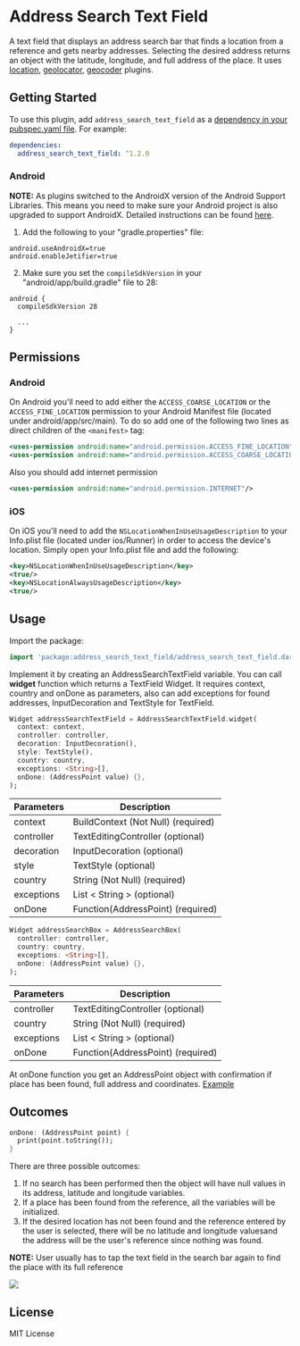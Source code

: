 # Address Search Text Field

A text field that displays an address search bar that finds a location from a reference and gets nearby addresses. Selecting the desired address returns an object with the latitude, longitude, and full address of the place.
It uses [location](https://pub.dev/packages/location), [geolocator](https://pub.dev/packages/geolocator), [geocoder](https://pub.dev/packages/geocoder) plugins.

## Getting Started

To use this plugin, add `address_search_text_field` as a [dependency in your pubspec.yaml file](https://flutter.io/platform-plugins/). For example:

```yaml
dependencies:
  address_search_text_field: ^1.2.0
```

### Android

**NOTE:** As plugins switched to the AndroidX version of the Android Support Libraries. This means you need to make sure your Android project is also upgraded to support AndroidX. Detailed instructions can be found [here](https://flutter.dev/docs/development/packages-and-plugins/androidx-compatibility).

1. Add the following to your "gradle.properties" file:

```
android.useAndroidX=true
android.enableJetifier=true
```
2. Make sure you set the `compileSdkVersion` in your "android/app/build.gradle" file to 28:

```
android {
  compileSdkVersion 28

  ...
}
```

## Permissions

### Android

On Android you'll need to add either the `ACCESS_COARSE_LOCATION` or the `ACCESS_FINE_LOCATION` permission to your Android Manifest file (located under android/app/src/main). To do so add one of the following two lines as direct children of the `<manifest>` tag:

``` xml
<uses-permission android:name="android.permission.ACCESS_FINE_LOCATION" />
<uses-permission android:name="android.permission.ACCESS_COARSE_LOCATION" />
```
Also you should add internet permission
``` xml
<uses-permission android:name="android.permission.INTERNET"/>
```

### iOS

On iOS you'll need to add the `NSLocationWhenInUseUsageDescription` to your Info.plist file (located under ios/Runner) in order to access the device's location. Simply open your Info.plist file and add the following:

``` xml
<key>NSLocationWhenInUseUsageDescription</key>
<true/>
<key>NSLocationAlwaysUsageDescription</key>
<true/>
```

## Usage

Import the package:
```dart
import 'package:address_search_text_field/address_search_text_field.dart';
```
Implement it by creating an AddressSearchTextField variable. You can call **widget** function which returns a TextField Widget. It requires context, country and onDone as parameters, also can add exceptions for found addresses, InputDecoration and TextStyle for TextField.

```dart
Widget addressSearchTextField = AddressSearchTextField.widget(
  context: context,
  controller: controller,
  decoration: InputDecoration(),
  style: TextStyle(),
  country: country,
  exceptions: <String>[],
  onDone: (AddressPoint value) {},
);
```

| Parameters | Description |
|------------|-------------|
| context | BuildContext (Not Null) (required) |
| controller | TextEditingController (optional)
| decoration | InputDecoration (optional)|
| style | TextStyle (optional) |
| country | String (Not Null) (required) |
| exceptions | List < String > (optional)|
| onDone | Function(AddressPoint) (required) |

```dart
Widget addressSearchBox = AddressSearchBox(
  controller: controller,
  country: country,
  exceptions: <String>[],
  onDone: (AddressPoint value) {},
);
```

| Parameters | Description |
|------------|-------------|
| controller | TextEditingController (optional)
| country | String (Not Null) (required) |
| exceptions | List < String > (optional)|
| onDone | Function(AddressPoint) (required) |

At onDone function you get an AddressPoint object with confirmation if place has been found, full address and coordinates. [Example](https://pub.dev/packages/address_search_text_field#-example-tab-)

## Outcomes

```dart
onDone: (AddressPoint point) {
  print(point.toString());
}
```

There are three possible outcomes:
1. If no search has been performed then the object will have null values ​​in its address, latitude and longitude variables.
2. If a place has been found from the reference, all the variables will be initialized.
3. If the desired location has not been found and the reference entered by the user is selected, there will be no latitude and longitude values ​​and the address will be the user's reference since nothing was found.

**NOTE:** User usually has to tap the text field in the search bar again to find the place with its full reference

![](https://raw.githubusercontent.com/JosLuna98/address_search_text_field/master/screenshot/untitled.gif)


##  License

MIT License
